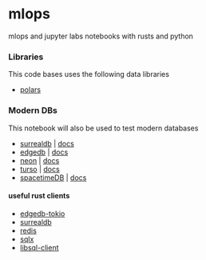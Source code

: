 # mlops
mlops and jupyter labs notebooks with rusts and python

### Libraries
This code bases uses the following data libraries
- [polars](https://www.pola.rs)

### Modern DBs
This notebook will also be used to test modern databases

- [surrealdb](https://surrealdb.com) | [docs](https://surrealdb.com/docs/integration/sdks/rust)
- [edgedb](https://www.edgedb.com) | [docs](https://www.edgedb.com/docs/clients/rust/client)
- [neon](https://neon.tech) | [docs](https://neon.tech/docs/guides/rust#create-a-neon-project)
- [turso](https://turso.tech) | [docs](https://docs.turso.tech/libsql/client-access/rust-sdk)
- [spacetimeDB](https://spacetimedb.com) | [docs](https://spacetimedb.com/docs/client%20sdk%20languages/rust/sdk%20reference#install-the-sdk)

#### useful rust clients

- [edgedb-tokio](https://crates.io/crates/edgedb-tokio)
- [surrealdb](https://crates.io/crates/surrealdb)
- [redis](https://crates.io/crates/redis)
- [sqlx](https://crates.io/crates/sqlx)
- [libsql-client](https://crates.io/crates/libsql-client)
